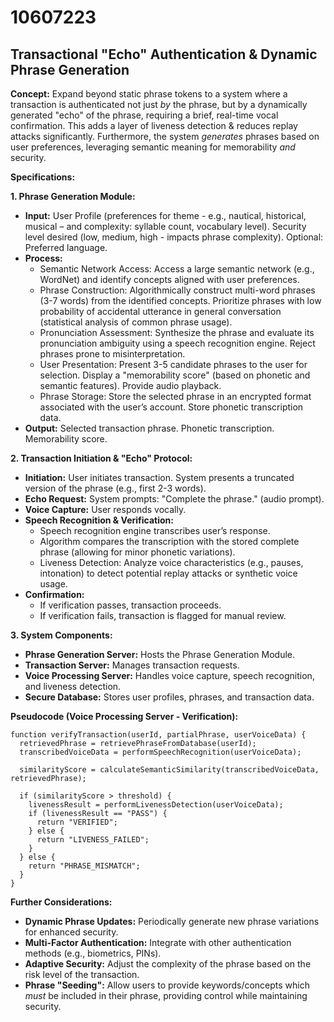# 10607223

## Transactional "Echo" Authentication & Dynamic Phrase Generation

**Concept:** Expand beyond static phrase tokens to a system where a transaction is authenticated not just *by* the phrase, but by a dynamically generated "echo" of the phrase, requiring a brief, real-time vocal confirmation. This adds a layer of liveness detection & reduces replay attacks significantly. Furthermore, the system *generates* phrases based on user preferences, leveraging semantic meaning for memorability *and* security.

**Specifications:**

**1. Phrase Generation Module:**

*   **Input:** User Profile (preferences for theme - e.g., nautical, historical, musical – and complexity: syllable count, vocabulary level).  Security level desired (low, medium, high - impacts phrase complexity).  Optional: Preferred language.
*   **Process:**
    *   Semantic Network Access: Access a large semantic network (e.g., WordNet) and identify concepts aligned with user preferences.
    *   Phrase Construction:  Algorithmically construct multi-word phrases (3-7 words) from the identified concepts.  Prioritize phrases with low probability of accidental utterance in general conversation (statistical analysis of common phrase usage).
    *   Pronunciation Assessment: Synthesize the phrase and evaluate its pronunciation ambiguity using a speech recognition engine.  Reject phrases prone to misinterpretation.
    *   User Presentation: Present 3-5 candidate phrases to the user for selection. Display a "memorability score" (based on phonetic and semantic features).  Provide audio playback.
    *   Phrase Storage: Store the selected phrase in an encrypted format associated with the user’s account. Store phonetic transcription data.
*   **Output:**  Selected transaction phrase. Phonetic transcription. Memorability score.

**2. Transaction Initiation & "Echo" Protocol:**

*   **Initiation:** User initiates transaction. System presents a truncated version of the phrase (e.g., first 2-3 words).
*   **Echo Request:** System prompts: "Complete the phrase." (audio prompt).
*   **Voice Capture:**  User responds vocally.
*   **Speech Recognition & Verification:**
    *   Speech recognition engine transcribes user’s response.
    *   Algorithm compares the transcription with the stored complete phrase (allowing for minor phonetic variations).
    *   Liveness Detection: Analyze voice characteristics (e.g., pauses, intonation) to detect potential replay attacks or synthetic voice usage.
*   **Confirmation:**
    *   If verification passes, transaction proceeds.
    *   If verification fails, transaction is flagged for manual review.

**3. System Components:**

*   **Phrase Generation Server:** Hosts the Phrase Generation Module.
*   **Transaction Server:** Manages transaction requests.
*   **Voice Processing Server:** Handles voice capture, speech recognition, and liveness detection.
*   **Secure Database:** Stores user profiles, phrases, and transaction data.

**Pseudocode (Voice Processing Server - Verification):**

```
function verifyTransaction(userId, partialPhrase, userVoiceData) {
  retrievedPhrase = retrievePhraseFromDatabase(userId);
  transcribedVoiceData = performSpeechRecognition(userVoiceData);

  similarityScore = calculateSemanticSimilarity(transcribedVoiceData, retrievedPhrase);

  if (similarityScore > threshold) {
    livenessResult = performLivenessDetection(userVoiceData);
    if (livenessResult == "PASS") {
      return "VERIFIED";
    } else {
      return "LIVENESS_FAILED";
    }
  } else {
    return "PHRASE_MISMATCH";
  }
}
```

**Further Considerations:**

*   **Dynamic Phrase Updates:** Periodically generate new phrase variations for enhanced security.
*   **Multi-Factor Authentication:** Integrate with other authentication methods (e.g., biometrics, PINs).
*   **Adaptive Security:** Adjust the complexity of the phrase based on the risk level of the transaction.
*   **Phrase "Seeding":**  Allow users to provide keywords/concepts which *must* be included in their phrase, providing control while maintaining security.